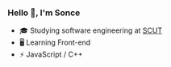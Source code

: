 ### Hello 👋, I'm Sonce

- 🎓 Studying software engineering at [SCUT](https://www.scut.edu.cn)
- 🖥 Learning Front-end
- ⚡ JavaScript / C++
